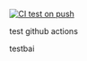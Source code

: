 [![CI test on push](https://github.com/lslzl3000/testci/actions/workflows/ci.yml/badge.svg?branch=main)](https://github.com/lslzl3000/testci/actions/workflows/ci.yml)

test github actions

testbai
